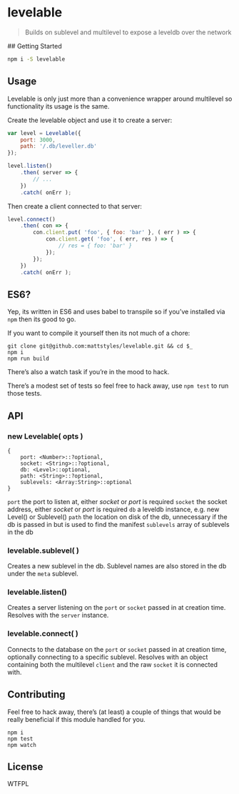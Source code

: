 # levelable

> Builds on sublevel and multilevel to expose a leveldb over the network

## Getting Started

```bash
npm i -S levelable
```

## Usage

Levelable is only just more than a convenience wrapper around multilevel so functionality its usage is the same.

Create the levelable object and use it to create a server:

```js
var level = Levelable({
    port: 3000,
    path: '/.db/leveller.db'
});

level.listen()
    .then( server => {
        // ...
    })
    .catch( onErr );
```

Then create a client connected to that server:
```js
level.connect()
    .then( con => {
        con.client.put( 'foo', { foo: 'bar' }, ( err ) => {
            con.client.get( 'foo', ( err, res ) => {
                // res = { foo: 'bar' }
            });
        });
    })
    .catch( onErr );
```

## ES6?

Yep, its written in ES6 and uses babel to transpile so if you’ve installed via `npm` then its good to go.

If you want to compile it yourself then its not much of a chore:

```
git clone git@github.com:mattstyles/levelable.git && cd $_
npm i
npm run build
```

There’s also a watch task if you’re in the mood to hack.

There’s a modest set of tests so feel free to hack away, use `npm test` to run those tests.

## API

### new Levelable( opts )

```
{
    port: <Number>::?optional,
    socket: <String>::?optional,
    db: <Level>::optional,
    path: <String>::?optional,
    sublevels: <Array:String>::optional
}
```

`port` the port to listen at, either _socket_ or _port_ is required
`socket` the socket address, either _socket_ or _port_ is required
`db` a leveldb instance, e.g. new Level() or Sublevel()
`path` the location on disk of the db, unnecessary if the db is passed in but is used to find the manifest
`sublevels` array of sublevels in the db

### levelable.sublevel( <String> )

Creates a new sublevel in the db.
Sublevel names are also stored in the db under the `meta` sublevel.

### levelable.listen()

Creates a server listening on the `port` or `socket` passed in at creation time.
Resolves with the `server` instance.

### levelable.connect( <String> )

Connects to the database on the `port` or `socket` passed in at creation time, optionally connecting to a specific sublevel.
Resolves with an object containing both the multilevel `client` and the raw `socket` it is connected with.

## Contributing

Feel free to hack away, there’s (at least) a couple of things that would be really beneficial if this module handled for you.

```
npm i
npm test
npm watch
```

## License

WTFPL
